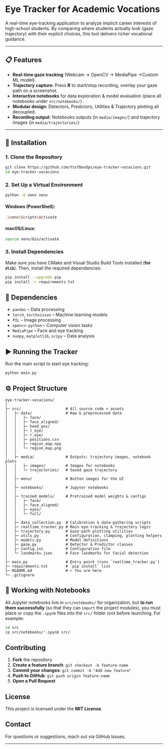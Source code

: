 # Eye Tracker for Academic Vocations

A real-time eye-tracking application to analyze implicit career interests of high-school students. By comparing where students actually look (gaze trajectory) with their explicit choices, this tool delivers richer vocational guidance.

---
## 📋 Features

- **Real-time gaze tracking** (Webcam → OpenCV → MediaPipe →Custom ML model).
- **Trajectory capture**: Press **R** to start/stop recording, overlay your gaze path on a screenshot.
- **Interactive notebooks** for data exploration & model evaluation (place all notebooks under `src/notebooks/`) .
- **Modular design**: Detectors, Predictors, Utilities & Trajectory plotting all decoupled.  
- **Recording output**: Notebooks outputs (in `media/images/`) and trajectory images (in `media/trajectories/`)  

---

## 🚀 Installation

### 1. Clone the Repository
```sh
git clone https://github.com/YssfDevOps/eye-tracker-vocacions.git
cd eye-tracker-vocacions
```

### 2. Set Up a Virtual Environment
```sh
python -m venv venv
```
#### Windows (PowerShell):
```sh
.\venv\Scripts\Activate
```
#### macOS/Linux:
```sh
source venv/bin/activate
```

### 3. Install Dependencies
Make sure you have CMake and Visual Studio Build Tools installed (**for `dlib`**). Then, install the required dependencies:
```sh
pip install --upgrade pip
pip install -r requirements.txt
```

## 📩 Dependencies
- `pandas` – Data processing
- `torch`, `torchvision` – Machine learning models
- `PIL` – Image processing
- `opencv-python` – Computer vision tasks
- `MediaPipe` – Face and eye tracking
- `numpy`, `matplotlib`, `scipy` – Data analysis

## ▶️ Running the Tracker
Run the main script to start eye tracking:
```sh
python main.py
```

## ⚙️ Project Structure
```
eye-tracker-vocacions/
│
├─ src/                    # All source code + assets
│   ├─ data/               # Raw & preprocessed data
│   │   ├─ face/
│   │   ├─ face_aligned/
│   │   ├─ head_pos/
│   │   ├─ l_eye/
│   │   ├─ r_eye/
│   │   ├─ positions.csv
│   │   ├─ region_map.npy
│   │   └─ region_map.png
│   │
│   ├─ media/              # Outputs: trajectory images, notebook plots
│   │   ├─ images/         # Images for notebooks
│   │   └─ trajectories/   # Saved gaze trajectory
│   │
│   ├─ menu/               # Button images for the UI
│   │
│   ├─ notebooks/          # Jupyter notebooks
│   │
│   ├─ trained_models/     # Pretrained model weights & configs
│   │   ├─ face/
│   │   ├─ face_aligned/
│   │   ├─ eyes/
│   │   └─ full/
│   │
│   ├─ data_collection.py  # Calibration & data-gathering scripts
│   ├─ realtime_tracker.py # Main eye-tracking & trajectory logic
│   ├─ trajectory.py       # Gaze-path plotting utilities
│   ├─ utils.py            # Configuration, clamping, plotting helpers
│   ├─ models.py           # Model definitions
│   ├─ gaze.py             # Detector & Predictor classes
│   ├─ config.ini          # Configuration file
│   └─ landmarks.json      # Face landmarks for facial detection
│
├─ main.py                 # Entry point (runs `realtime_tracker.py`)
├─ requirements.txt        # `pip install` list
├─ README.md               # ← You are here
└─ .gitignore
```
## 📓 Working with Notebooks

All Jupyter notebooks live in `src/notebooks/` for organization, but **to run them successfully** (so that they can `import` the project modules), you must place or copy the `.ipynb` files into the `src/` folder root before launching. For example:

```bash
cd src
cp src/notebooks/*.ipynb src/
```

## Contributing
1. **Fork** the repository
2. **Create a feature branch**: `git checkout -b feature-name`
3. **Commit your changes**: `git commit -m "Add new feature"`
4. **Push to GitHub**: `git push origin feature-name`
5. **Open a Pull Request**

## License
This project is licensed under the **MIT License**.

## Contact
For questions or suggestions, reach out via GitHub Issues.

---
